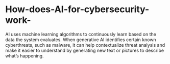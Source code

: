 # How-does-AI-for-cybersecurity-work-
AI uses machine learning algorithms to continuously learn based on the data the system evaluates. When generative AI identifies certain known cyberthreats, such as malware, it can help contextualize threat analysis and make it easier to understand by generating new text or pictures to describe what’s happening.
